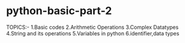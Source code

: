# python-basic-part-2
TOPICS:-
1.Basic codes
2.Arithmetic Operations
3.Complex Datatypes
4.String and its operations
5.Variables in python
6.identifier,data types

